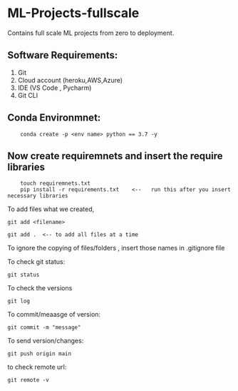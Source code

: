 # ML-Projects-fullscale

Contains full scale ML projects from  zero to deployment.


## Software Requirements:

1. Git
2. Cloud account (heroku,AWS,Azure)
3. IDE (VS Code , Pycharm)
4. Git CLI

## Conda Environmnet:

```
    conda create -p <env name> python == 3.7 -y
```
## Now create requiremnets and insert the require libraries
```
    touch requiremnets.txt  
    pip install -r requirements.txt    <--   run this after you insert necessary libraries

```

To add files what we created,
```
git add <filename>
```
```
git add .  <-- to add all files at a time
```

To ignore the copying of files/folders , insert those names in .gitignore file

To check git status:
```
git status
```

To check the versions
```
git log
``` 

To commit/meaasge of version:

```
git commit -m "message"
```

To send version/changes:

```
git push origin main
```

to check remote url:

```
git remote -v
```

